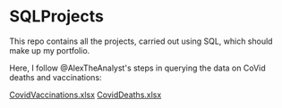 # SQLProjects
This repo contains all the projects, carried out using SQL, which should make up my portfolio.

Here, I follow @AlexTheAnalyst's steps in querying the data on CoVid deaths and vaccinations:

[CovidVaccinations.xlsx](https://github.com/Bolzzz/SQLProjects/files/9970097/CovidVaccinations.xlsx)
[CovidDeaths.xlsx](https://github.com/Bolzzz/SQLProjects/files/9970099/CovidDeaths.xlsx)
